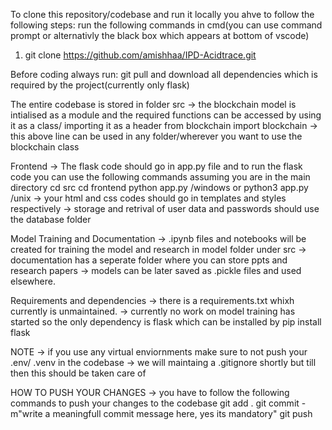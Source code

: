To clone this repository/codebase and run it locally you ahve to follow the following steps:
run the following commands in cmd(you can use command prompt or alternativly the black box which appears at bottom of vscode)
1) git clone https://github.com/amishhaa/IPD-Acidtrace.git


Before coding always run:
git pull
and download all dependencies which is required by the project(currently only flask)

The entire codebase is stored in folder src
-> the blockchain model is intialised as a module and the required functions can be accessed by using it as a class/
importing it as a header
from blockchain import blockchain
-> this above line can be used in any folder/wherever you want to use the blockchain class

Frontend
-> The flask code should go in app.py file and to run the flask code you can use the following commands assuming you are in the main directory
cd src
cd frontend
python app.py /windows or python3 app.py /unix
-> your html and css codes should go in templates and styles respectively
-> storage and retrival of user data and passwords should use the database folder 

Model Training and Documentation 
-> .ipynb files and notebooks will be created for training the model and research in model folder under src
-> documentation has a seperate folder where you can store ppts and research papers
-> models can be later saved as .pickle files and used elsewhere.

Requirements and dependencies
-> there is a requirements.txt whixh currently is unmaintained.
-> currently no work on model training has started so the only dependency is flask which can be installed by
pip install flask 


NOTE
-> if you use any virtual enviornments make sure to not push your .env/ .venv in the codebase 
-> we will maintaing a .gitignore shortly but till then this should be taken care of 


HOW TO PUSH YOUR CHANGES
-> you have to follow the following commands to push your changes to the codebase
git add .
git commit -m"write a meaningfull commit message here, yes its mandatory"
git push 

